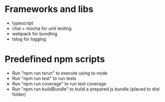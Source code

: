 # Frameworks and libs
* typescript
* chai + mocha for unit testing
* webpack for bundling
* tslog for logging

# Predefined npm scripts
* Run "npm run tsrun" to execute using ts-node
* Run "npm run test" to run tests
* Run "npm run coverage" to run test coverage
* Run "npm run buildBundle" to build a prepared js bundle (placed to dist folder)